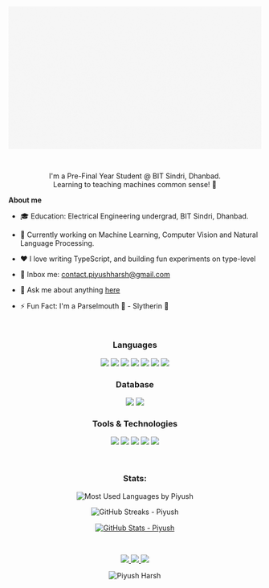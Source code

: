 <p align="center"><img align="center" alt="GIF" src="assets/Cover Video.gif" width="600px"/></p>

<br/>

<p align="center">I'm a Pre-Final Year Student @ BIT Sindri, Dhanbad. 
<br>Learning to teaching machines common sense! 🤖</p>

**About me**

- 🎓 Education: Electrical Engineering undergrad, BIT Sindri, Dhanbad.

- 🔖 Currently working on Machine Learning, Computer Vision and Natural Language Processing.

- ❤️ I love writing TypeScript, and building fun experiments on type-level

- 📨 Inbox me: contact.piyushharsh@gmail.com

- 💬 Ask me about anything [here](https://github.com/piyush-harsh-15/piyush-harsh-15/issues)

- ⚡ Fun Fact: I'm a Parselmouth 🐍 - Slytherin 💚

<br>

<h3 align="center">Languages</h3>
<div align="center">
  <span><img src="https://img.shields.io/badge/Python-3776AB?style=for-the-badge&logo=python&logoColor=white"></span>
  <span><img src="https://img.shields.io/badge/C-00599C?style=for-the-badge&logo=c&logoColor=white"></span>
  <span><img src="https://img.shields.io/badge/C%2B%2B-00599C?style=for-the-badge&logo=c%2B%2B&logoColor=white"></span>
  <span><img src="https://img.shields.io/badge/Java-ED8B00?style=for-the-badge&logo=java&logoColor=white"></span>
  <span><img src="https://img.shields.io/badge/HTML5-E34F26?style=for-the-badge&logo=html5&logoColor=white"></span>
  <span><img src="https://img.shields.io/badge/CSS3-1572B6?style=for-the-badge&logo=css3&logoColor=white"></span>
  <span><img src="https://img.shields.io/badge/JavaScript-F7DF1E?style=for-the-badge&logo=javascript&logoColor=black"></span>
</div>

<h3 align="center">Database</h3>
<div align="center">
  <span><img src="https://img.shields.io/badge/MySQL-00000F?style=for-the-badge&logo=mysql&logoColor=white"></span>
  <span><img src="https://img.shields.io/badge/PostgreSQL-316192?style=for-the-badge&logo=postgresql&logoColor=white"></span>
</div>

<h3 align="center">Tools & Technologies</h3>
<div align="center">

  <span><img src="https://img.shields.io/badge/Django-092E20?style=for-the-badge&logo=django&logoColor=green"></span>
  <span><img src="https://img.shields.io/badge/Flask-000000?style=for-the-badge&logo=flask&logoColor=white"></span>
  <span><img src="https://img.shields.io/badge/Git-F05032?style=for-the-badge&logo=git&logoColor=white"></span>
  <span><img src="https://img.shields.io/badge/conda-342B029.svg?&style=for-the-badge&logo=anaconda&logoColor=white"></span>
  <span><img src="https://img.shields.io/badge/Visual_Studio_Code-0078D4?style=for-the-badge&logo=visual%20studio%20code&logoColor=white"></span>
</div>


<br> 

<h3 align="center">Stats:</h3>

<p align="center"><img src="https://github-readme-stats.vercel.app/api/top-langs?username=piyush-harsh-15&show_icons=true&theme=tokyonight&locale=en&layout=compact" alt="Most Used Languages by Piyush" /></p>

<p align="center"><img src="https://github-readme-streak-stats.herokuapp.com/?user=piyush-harsh-15&theme=tokyonight" alt="GitHub Streaks - Piyush"></p>



<p align="center"><a href="https://github.com/piyush-harsh-15/"> 
  <img align="center" src="https://github-readme-stats.vercel.app/api?username=piyush-harsh-15&show_icons=true&theme=tokyonight&line_height=27" alt="GitHub Stats - Piyush"/>
</a></p>

<br>

<p align="center">
  <a href="https://twitter.com/Me_Piyush0_0">
    <img src="https://img.shields.io/badge/Twitter-1DA1F2?style=for-the-badge&logo=twitter&logoColor=white" />
  </a>
   <a href="https://www.linkedin.com/in/piyush-harsh/">
    <img src="https://img.shields.io/badge/LinkedIn-0077B5?style=for-the-badge&logo=linkedin&logoColor=white" />
  </a>
  <a href="https://medium.com/@piyushharsh15">
    <img src="https://img.shields.io/badge/Medium-12100E?style=for-the-badge&logo=medium&logoColor=white"/>
  </a>
</p>

<p align="center"> <img src="https://komarev.com/ghpvc/?username=piyush-harsh-15&label=Stalkers+👀&color=green" alt="Piyush Harsh" /> </p>
